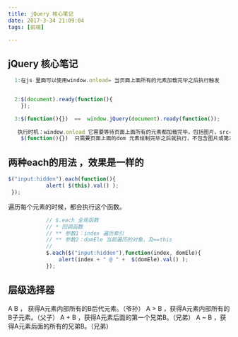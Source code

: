 ```yaml
---
title: jQuery 核心笔记
date: 2017-3-34 21:09:04
tags: [前端]

---
```

## jQuery 核心笔记
``` javascript
  1:在js 里面可以使用window.onload= 当页面上面所有的元素加载完毕之后执行触发


  2:$(document).ready(function(){
	});

  3:$(function(){})  ==  window.jQuery(document).ready(function());
   
   执行时机：window.onload 它需要等待页面上面所有的元素都加载完毕，包括图片，src=""
	$(function(){})  只需要页面上面的dom 元素绘制完毕之后就执行，不包含图片或第三方的连接地址...
```

## 两种each的用法 ，效果是一样的
``` javascript
$("input:hidden").each(function(){
			alert( $(this).val() );
 });
```
遍历每个元素的时候，都会执行这个函数。

``` javaScript
			// $.each 全局函数
			// * 回调函数
			// ** 参数1：index 遍历索引
			// ** 参数2：domEle 当前遍历的对象，及==this
			//
			$.each($("input:hidden"),function(index, domEle){
				alert(index + " @ " +  $(domEle).val() );
			});
```

##	层级选择器
 

A  B ， 获得A元素内部所有的B后代元素。（爷孙）
A > B ，获得A元素内部所有的B子元素。（父子）
A + B ，获得A元素后面的第一个兄弟B。（兄弟）
A ~ B ，获得A元素后面的所有的兄弟B。（兄弟）
